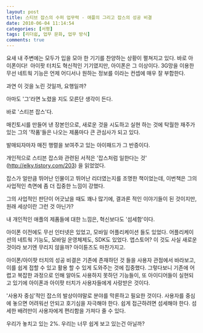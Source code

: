 ```yaml
---
layout: post
title: 스티브 잡스의 수퍼 업무력 - 애플의 그리고 잡스의 성공 비결
date: 2010-06-04 11:14:54
categories: [서평]
tags: [리더쉽, 업무 문화, 업무 방식]
comments: true
---
```


요새 내 주변에는 모두가 입을 모아 한 기기를 찬양하는 상황이 펼쳐지고 있다.
바로 아이폰이다! 
아이팟 터치도 혁신적인 기기였지만, 아이폰은 그 이상이다. 3G망을 이용한 무선 네트웍 기능은 언제 어디서나 원하는 정보를 이라는 컨셉에 매우 잘 부합한다.

과연 이 것을 노린 것일까, 요행일까?

아마도 '그'라면 노렸을 지도 모른단 생각이 든다.

바로 '스티븐 잡스'다.


매킨토시를 만들어 낸 장본인으로, 새로운 것을 시도하고 실현 하는 것에 탁월한 재주가 있는 그의 '작품'들은 나오는 제품마다 큰 관심사가 되고 있다.

발매되자마자 매진 행렬을 보여주고 있는 아이패드가 그 반증이다.


개인적으로 스티븐 잡스와 관련된 서적은 '잡스처럼 일한다는 것' (http://elky.tistory.com/203) 을 읽었었다.

잡스가 얼만큼 뛰어난 인물이고 뛰어난 리더였는지를 조명한 책이었는데, 이번책은 그의 사업적인 측면에 좀 더 집중한 느낌이 강했다.

그의 사업적인 판단이 어긋났을 때도 꽤나 많기에, 결과론 적인 이야기들이 된 것이지만, 원래 세상이란 그런 것 아닌가?

내 개인적인 애플의 제품들에 대한 느낌은, 혁신보다도 '섬세함'이다.

아이폰 이전에도 무선 인터넷은 있었고, 모바일 어플리케이션 들도 있었다. 어플리케이션의 네트웍 기능도, 모바일 운영체제도, SDK도 있었다. 앱스토어? 이 것도 사실 새로운 것이라 보기엔 무리지 않을까? 아이튠즈도 마찬가지고.

아이폰/아이팟 터치의 성공 비결은 기존에 존재하던 것 들을 사용자 관점에서 바라보고, 이를 쉽게 접할 수 있고 활용 할 수 있게 도와주는 것에 집중했다. 그렇다보니 기존에 어렵고 복잡한 과정으로 인해 알아도 사용하지 못하던 기능들이, 또 아이디어들이 실현되고 있기에 아이폰과 아이팟 터치가 사용자들에게 사랑받은 것이다.

'사용자 중심'적인 잡스의 발상이야말로 분야를 막론하고 필요한 것이다. 사용자를 중심에 놓으면 어려워선 안되고 호기심을 자극해야 한다. 쉽게 접근하려면 섬세해야 한다. 섬세한 배려만이 사용자에게 편리함을 가져다 줄 수 있다.

우리가 놓치고 있는 2%. 우리는 너무 쉽게 보고 있는건 아닐까?